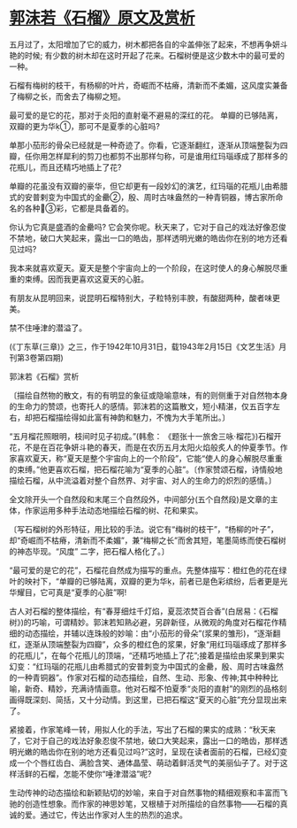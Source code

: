 # [郭沫若《石榴》原文及赏析](https://www.vrrw.net/wx/9199.html)

五月过了，太阳增加了它的威力，树木都把各自的伞盖伸张了起来，不想再争妍斗艳的时候; 有少数的树木却在这时开起了花来。石榴树便是这少数木中的最可爱的一种。

石榴有梅树的枝干，有杨柳的叶片，奇崛而不枯瘠，清新而不柔媚，这风度实兼备了梅柳之长，而舍去了梅柳之短。

最可爱的是它的花，那对于炎阳的直射毫不避易的深红的花。 单瓣的已够陆离，双瓣的更为华①，那可不是夏季的心脏吗?

单那小茄形的骨朵已经就是一种奇迹了。你看，它逐渐翻红，逐渐从顶端整裂为四瓣，任你用怎样犀利的剪刀也都剪不出那样匀称，可是谁用红玛瑙琢成了那样多的花瓶儿，而且还精巧地插上了花?



单瓣的花虽没有双瓣的豪华，但它却更有一段妙幻的演艺，红玛瑙的花瓶儿由希腊式的安普剌变为中国式的金罍②，殷、周时古味盎然的一种青铜器，博古家所命名的各种③彩，它都是具备着的。

你认为它真是盛酒的金罍吗? 它会笑你呢。秋天来了，它对于自己的戏法好像忍俊不禁地，破口大笑起来，露出一口的皓齿，那样透明光嫩的皓齿你在别的地方还看见过吗?

我本来就喜欢夏天。夏天是整个宇宙向上的一个阶段，在这时使人的身心解脱尽重重的束缚。因而我更喜欢这夏天的心脏。

有朋友从昆明回来，说昆明石榴特别大，子粒特别丰腴，有酸甜两种，酸者味更美。

禁不住唾津的潜溢了。

(《丁东草(三章)》之三，作于1942年10月31日，载1943年2月15日《文艺生活》月刊第3卷第四期)

郭沫若《石榴》赏析

〔描绘自然物的散文，有的有明显的象征或隐喻意味，有的则侧重于对自然物本身的生命力的赞颂，也寄托人的感情。郭沫若的这篇散文，短小精湛，仅五百字左右，却把石榴描绘得如此富有神韵和魅力，不愧为大手笔所出。〕

“五月榴花照眼明，枝间时见子初成。”(韩愈： 《题张十一旅舍三咏·榴花》)石榴开花，不是在百花争妍斗艳的春天，而是在农历五月太阳火焰般炙人的仲夏季节。作家喜欢夏天，称“夏天是整个宇宙向上的一个阶段”，它能“使人的身心解脱尽重重的束缚。”他更喜欢石榴，把石榴花喻为“夏季的心脏”。〔作家赞颂石榴，诗情般地描绘石榴，从中流溢着对整个自然界、对宇宙、对人的生命力的炽烈的感情。〕

全文除开头一个自然段和末尾三个自然段外，中间部分(五个自然段)是文章的主体，作家运用多种手法动态地描绘石榴的树、花和果实。

〔写石榴树的外形特征，用比较的手法。说它有“梅树的枝干”，“杨柳的叶子”，却“奇崛而不枯瘠，清新而不柔媚”，兼“梅柳之长”而舍其短，笔墨简练而使石榴树的神态毕现。“风度” 二字，把石榴人格化了。〕

“最可爱的是它的花”，石榴花自然成为描写的重点。先整体描写：橙红色的花在绿叶的映衬下，“单瓣的已够陆离，双瓣的更为华，前者已是色彩缤纷，后者更是光华耀目，它可真是“夏季的心脏”啊!

古人对石榴的整体描绘，有“春芽细炷千灯焰，夏蕊浓焚百合香”(白居易：《石榴树》)的巧喻，可谓精妙。郭沫若知熟必避，另辟新径，从微观的角度对石榴花作精细的动态描绘，并辅以连珠般的妙喻：由“小茄形的骨朵”(浆果的雏形)，“逐渐翻红，逐渐从顶端整裂为四瓣”，众多的橙红色的浆果，好象“用红玛瑙琢成了那样多的花瓶儿”，在每个花瓶儿的顶端，“还精巧地插上了花”;接着是描绘由浆果到果实幻变：“红玛瑙的花瓶儿由希腊式的安普刺变为中国式的金罍，殷、周时古味盎然的一种青铜器”。作家对石榴的动态描绘，自然、生动、形象、传神;其中种种比喻，新奇、精妙，充满诗情画意。他对石榴不怕夏季“炎阳的直射”的刚烈的品格刻画得既深刻、简括，又十分动情。到这里，已把石榴这“夏天的心脏”充分显现出来了。

紧接着，作家笔峰一转，用拟人化的手法，写出了石榴的果实的成熟：“秋天来了，它对于自己的戏法好象忍俊不禁地，破口大笑起来，露出一口的皓齿，那样透明光嫩的皓齿你在别的地方还看见过吗?”这时，呈现在读者面前的石榴，已经幻变成一个个唇红齿白、满脸含笑、通体晶莹、萌动着鲜活灵气的美丽仙子了。对于这样活鲜的石榴，怎能不使你“唾津潜溢”呢?

生动传神的动态描绘和新颖贴切的妙喻，来自于对自然事物的精细观察和丰富而飞驰的创造性想象。而作家的神思妙笔，又根植于对所描绘的自然事物——石榴的真诚的爱。通过它，传达出作家对人生的热烈的追求。

